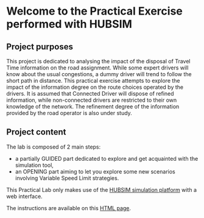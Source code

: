 # Welcome to the Practical Exercise performed with HUBSIM

## Project purposes
This project is dedicated to analysing the impact of the disposal of Travel Time information on the road assignment. While some expert drivers will know about the usual congestions, a dummy driver will trend to follow the short path in distance. This practical exercise attempts to explore the impact of the information degree on the route choices operated by the drivers. It is assumed that Connected Driver will dispose of refined information, while non-connected drivers are restricted to their own knowledge of the network. The refinement degree of the information provided by the road operator is also under study.

## Project content
The lab is composed of 2 main steps:
* a partially GUIDED part dedicated to explore and get acquainted with the simulation tool,
* an OPENING part aiming to let you explore some new scenarios involving Variable Speed Limit strategies.

This Practical Lab only makes use of the [HUBSIM simulation platform](https://hubsim.neovya.fr/network) with a web interface. 

The instructions are available on this [HTML page](http://htmlpreview.github.io/?https://raw.githubusercontent.com/licit-lab/ITSProjects/main/Project06-Assignment_Hubsim/HUBSIM_Sensitivity2TT_V3.html).

